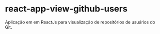 # react-app-view-github-users
Aplicação em em ReactJs para visualização de repositórios de usuários do Git.
